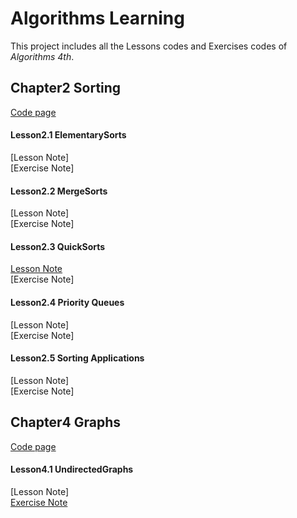 Algorithms Learning
===
This project includes all the Lessons codes and Exercises codes of *Algorithms 4th*.

## Chapter2 Sorting
[Code page](https://github.com/baozzz1/Algorithms-Learning/blob/master/2-Sorts)
#### Lesson2.1 ElementarySorts
[Lesson Note]<br>
[Exercise Note]
#### Lesson2.2 MergeSorts
[Lesson Note]<br>
[Exercise Note]
#### Lesson2.3 QuickSorts
[Lesson Note](https://github.com/baozzz1/Algorithms-Learning/blob/master/2-Sorts/Exercise_2_3_QuickSort/2-3-Exercise-README.md)<br>
[Exercise Note]
#### Lesson2.4 Priority Queues
[Lesson Note]<br>
[Exercise Note]
#### Lesson2.5 Sorting Applications
[Lesson Note]<br>
[Exercise Note]
## Chapter4 Graphs
[Code page](https://github.com/baozzz1/Algorithms-Learning/blob/master/4-Graphs)
#### Lesson4.1 UndirectedGraphs
[Lesson Note]<br>
[Exercise Note](https://github.com/baozzz1/Algorithms-Learning/blob/master/4-Graphs/Exercise_4_1_UndirectedGraphs/4-1-Exercise-README.md)
 
